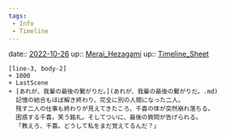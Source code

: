 ```yaml
---
tags:
 - Info
 - Timeline
---
```


date:: [2022-10-26](Daily_Note/2022-10-26.md)
up:: [Merai_Hezagami](../Nacaria/Merai_Hezagami.md)
up:: [Timeline_Sheet](../Sheet/Timeline_Sheet.md)

```timeline
[line-3, body-2]
+ 1000
+ LastScene
+ [あれが、我輩の最後の繋がりだ。](あれが、我輩の最後の繋がりだ。.md)
  記憶の結合もほぼ解き終わり、完全に別の人間になった二人。
  残す二人の仕事も終わりが見えてきたころ、千喜の体が突然崩れ落ちる。
  困惑する千喜。笑う銘礼。そしてついに、最後の質問が告げられる。
  「教えろ、千喜。どうして私をまだ覚えてるんだ？」
```
